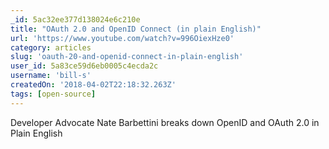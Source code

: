 ```yaml
---
_id: 5ac32ee377d138024e6c210e
title: "OAuth 2.0 and OpenID Connect (in plain English)"
url: 'https://www.youtube.com/watch?v=996OiexHze0'
category: articles
slug: 'oauth-20-and-openid-connect-in-plain-english'
user_id: 5a83ce59d6eb0005c4ecda2c
username: 'bill-s'
createdOn: '2018-04-02T22:18:32.263Z'
tags: [open-source]
---
```


Developer Advocate Nate Barbettini breaks down OpenID and OAuth 2.0 in Plain English

